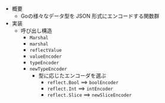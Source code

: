 - 概要
    - Goの様々なデータ型を JSON 形式にエンコードする関数群
- 実装
    - 呼び出し構造
        - `Marshal`
        - `marshal`
        - `reflectValue`
        - `valueEncoder`
        - `typeEncoder`
        - `newTypeEncoder`
            - 型に応じたエンコーダを選ぶ
                - `reflect.Bool` ==> `boolEncoder`
                - `reflect.Int` ==> `intEncoder`
                - `reflect.Slice` ==> `newSliceEncoder`
